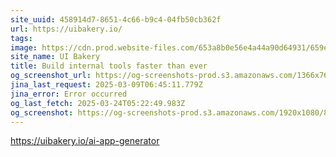```yaml
---
site_uuid: 458914d7-8651-4c66-b9c4-04fb50cb362f
url: https://uibakery.io/
tags: 
image: https://cdn.prod.website-files.com/653a8b0e56e4a44a90d64931/659ed2f56dbcf48f729b3094_UIb%20(2).png
site_name: UI Bakery
title: Build internal tools faster than ever
og_screenshot_url: https://og-screenshots-prod.s3.amazonaws.com/1366x768/80/false/502afb5e36da691bbe35bc7a53dca9e5d25db9302f35b31e9d01b1bfdef46971.jpeg
jina_last_request: 2025-03-09T06:45:11.779Z
jina_error: Error occurred
og_last_fetch: 2025-03-24T05:22:49.983Z
og_screenshot: https://og-screenshots-prod.s3.amazonaws.com/1920x1080/80/false/502afb5e36da691bbe35bc7a53dca9e5d25db9302f35b31e9d01b1bfdef46971.jpeg
---
```

https://uibakery.io/ai-app-generator

